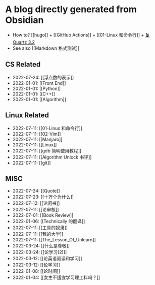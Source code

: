 # A blog directly generated from Obsidian
- How to? [[hugo]] + [[GitHub Actions]] + [[01-Linux 和命令行]] + [🪴 Quartz 3.2](https://quartz.jzhao.xyz/)
- See also [[Markdown 格式测试]]
## CS Related
- 2022-07-24: [[浮点数的表示]]
- 2022-01-01: [[Front End]]
- 2022-01-01: [[Python]]
- 2022-01-01: [[C++]]
- 2022-01-01: [[Algorithm]]

## Linux Related
- 2022-07-11: [[01-Linux 和命令行]]
- 2022-07-11: [[02-Vim]]
- 2022-07-11: [[Manjaro]]
- 2022-07-11: [[Linux]]
- 2022-07-11: [[gdb 简明使用教程]]
- 2022-07-11: [[Algorithm Unlock 书评]]
- 2022-07-11: [[git]]

## MISC
- 2022-07-24: [[Quote]]
- 2022-07-23: [[十万个为什么]]
- 2022-07-12: [[论闲书]]
- 2022-07-11: [[论审核]]
- 2022-07-01: [[Book Review]]
- 2022-01-06: [[Technically 的翻译]]
- 2022-07-11: [[工具的奴隶]]
- 2022-07-11: [[我的大学]]
- 2022-07-11: [[The_Lesson_Of_Unlearn]]
- 2022-03-24: [[什么是尊敬]]
- 2022-03-24: [[论学习(2)]]
- 2022-03-12: [[论英语阅读和学习]]
- 2022-03-12: [[论学习]]
- 2022-01-08: [[论时间]]
- 2022-01-04: [[女生不适宜学习理工科吗？]]

